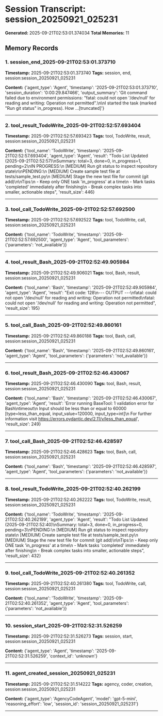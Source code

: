 # Session Transcript: session_20250921_025231

**Generated:** 2025-09-21T02:53:01.374034
**Total Memories:** 11

## Memory Records

### 1. session_end_2025-09-21T02:53:01.373710

**Timestamp:** 2025-09-21T02:53:01.373740
**Tags:** session, end, session:session_20250921_025231

**Content:** {'agent_type': 'Agent', 'timestamp': '2025-09-21T02:53:01.373710', 'session_duration': '0:00:29.847466', 'output_summary': 'Git command failed due to environment permissions: "fatal: could not open \'/dev/null\' for reading and writing: Operation not permitted".\n\nI started the task (marked "Run git status" in_progress). How ...[truncated]'}

---

### 2. tool_result_TodoWrite_2025-09-21T02:52:57.693404

**Timestamp:** 2025-09-21T02:52:57.693423
**Tags:** tool, TodoWrite, result, session:session_20250921_025231

**Content:** {'tool_name': 'TodoWrite', 'timestamp': '2025-09-21T02:52:57.693404', 'agent_type': 'Agent', 'result': "Todo List Updated (2025-09-21T02:52:57)\nSummary: total=3, done=0, in_progress=1, pending=2\nIN PROGRESS:\n  [MEDIUM] Run git status to inspect repository state\n\nPENDING:\n  [MEDIUM] Create sample test file at tests/sample_test.py\n  [MEDIUM] Stage the new test file for commit (git add)\n\nTips:\n  - Keep only ONE task 'in_progress' at a time\n  - Mark tasks 'completed' immediately after finishing\n  - Break complex tasks into smaller, actionable steps", 'result_size': 446}

---

### 3. tool_call_TodoWrite_2025-09-21T02:52:57.692500

**Timestamp:** 2025-09-21T02:52:57.692522
**Tags:** tool, TodoWrite, call, session:session_20250921_025231

**Content:** {'tool_name': 'TodoWrite', 'timestamp': '2025-09-21T02:52:57.692500', 'agent_type': 'Agent', 'tool_parameters': {'parameters': 'not_available'}}

---

### 4. tool_result_Bash_2025-09-21T02:52:49.905984

**Timestamp:** 2025-09-21T02:52:49.906021
**Tags:** tool, Bash, result, session:session_20250921_025231

**Content:** {'tool_name': 'Bash', 'timestamp': '2025-09-21T02:52:49.905984', 'agent_type': 'Agent', 'result': "Exit code: 128\n--- OUTPUT ---\nfatal: could not open '/dev/null' for reading and writing: Operation not permitted\nfatal: could not open '/dev/null' for reading and writing: Operation not permitted", 'result_size': 195}

---

### 5. tool_call_Bash_2025-09-21T02:52:49.860161

**Timestamp:** 2025-09-21T02:52:49.860188
**Tags:** tool, Bash, call, session:session_20250921_025231

**Content:** {'tool_name': 'Bash', 'timestamp': '2025-09-21T02:52:49.860161', 'agent_type': 'Agent', 'tool_parameters': {'parameters': 'not_available'}}

---

### 6. tool_result_Bash_2025-09-21T02:52:46.430067

**Timestamp:** 2025-09-21T02:52:46.430090
**Tags:** tool, Bash, result, session:session_20250921_025231

**Content:** {'tool_name': 'Bash', 'timestamp': '2025-09-21T02:52:46.430067', 'agent_type': 'Agent', 'result': 'Error running BaseTool: 1 validation error for Bash\ntimeout\n  Input should be less than or equal to 60000 [type=less_than_equal, input_value=120000, input_type=int]\n    For further information visit https://errors.pydantic.dev/2.11/v/less_than_equal', 'result_size': 249}

---

### 7. tool_call_Bash_2025-09-21T02:52:46.428597

**Timestamp:** 2025-09-21T02:52:46.428623
**Tags:** tool, Bash, call, session:session_20250921_025231

**Content:** {'tool_name': 'Bash', 'timestamp': '2025-09-21T02:52:46.428597', 'agent_type': 'Agent', 'tool_parameters': {'parameters': 'not_available'}}

---

### 8. tool_result_TodoWrite_2025-09-21T02:52:40.262199

**Timestamp:** 2025-09-21T02:52:40.262222
**Tags:** tool, TodoWrite, result, session:session_20250921_025231

**Content:** {'tool_name': 'TodoWrite', 'timestamp': '2025-09-21T02:52:40.262199', 'agent_type': 'Agent', 'result': "Todo List Updated (2025-09-21T02:52:40)\nSummary: total=3, done=0, in_progress=0, pending=3\nPENDING:\n  [MEDIUM] Run git status to inspect repository state\n  [MEDIUM] Create sample test file at tests/sample_test.py\n  [MEDIUM] Stage the new test file for commit (git add)\n\nTips:\n  - Keep only ONE task 'in_progress' at a time\n  - Mark tasks 'completed' immediately after finishing\n  - Break complex tasks into smaller, actionable steps", 'result_size': 432}

---

### 9. tool_call_TodoWrite_2025-09-21T02:52:40.261352

**Timestamp:** 2025-09-21T02:52:40.261380
**Tags:** tool, TodoWrite, call, session:session_20250921_025231

**Content:** {'tool_name': 'TodoWrite', 'timestamp': '2025-09-21T02:52:40.261352', 'agent_type': 'Agent', 'tool_parameters': {'parameters': 'not_available'}}

---

### 10. session_start_2025-09-21T02:52:31.526259

**Timestamp:** 2025-09-21T02:52:31.526273
**Tags:** session, start, session:session_20250921_025231

**Content:** {'agent_type': 'Agent', 'timestamp': '2025-09-21T02:52:31.526259', 'context_id': 'unknown'}

---

### 11. agent_created_session_20250921_025231

**Timestamp:** 2025-09-21T02:52:31.514222
**Tags:** agency, coder, creation, session:session_20250921_025231

**Content:** {'agent_type': 'AgencyCodeAgent', 'model': 'gpt-5-mini', 'reasoning_effort': 'low', 'session_id': 'session_20250921_025231'}

---

